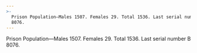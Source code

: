 ```yaml
---
>-
  Prison Population—Males 1507. Females 29. Total 1536. Last serial number B
  8076.
---
```


Prison Population—Males 1507. Females 29. Total 1536. Last serial number B 8076.